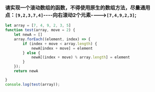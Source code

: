 ### 请实现一个滚动数组的函数，不得使用原生的数组方法，尽量通用点：`[9,2,3,7,4]`----向右滚动2个元素---->`[7,4,9,2,3]`;

```javascript
let array = [7, 4, 9, 2, 3, 5]
function test(array, move = 2) {
    let newA = []
    array.forEach((element, index) => {
        if (index + move < array.length) {
            newA[index + move] = element
        } else {
            newA[(index + move) % array.length] = element
        }
    });
    return newA

}
console.log(test(array));
```
